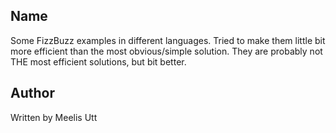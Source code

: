 <!-- README: Some FizzBuzz examples in different languages. Tried to make them little bit more efficient than the most obvious/simple solution. They are probably not THE most efficient solutions, but bit better. -->

## Name

Some FizzBuzz examples in different languages.
Tried to make them little bit more efficient than the most obvious/simple solution.
They are probably not THE most efficient solutions, but bit better.

## Author

Written by
Meelis Utt
